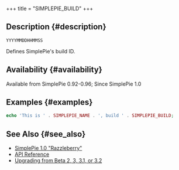 +++
title = "SIMPLEPIE_BUILD"
+++

## Description {#description}

```text
YYYYMMDDHHMMSS
```

Defines SimplePie's build ID.

## Availability {#availability}

Available from SimplePie 0.92-0.96; Since SimplePie 1.0

## Examples {#examples}

```php
echo 'This is ' . SIMPLEPIE_NAME . ', build ' . SIMPLEPIE_BUILD;
```

## See Also {#see_also}

<div id="plugin__backlinks">

- [SimplePie 1.0 "Razzleberry"](@/wiki/misc/release_notes/simplepie_1.0.md)
- [API Reference](@/wiki/reference/_index.md)
- [Upgrading from Beta 2, 3, 3.1, or 3.2](@/wiki/setup/upgrade.md)

</div>
